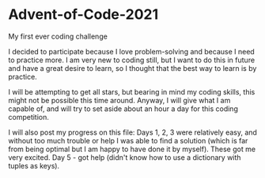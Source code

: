 # Advent-of-Code-2021
My first ever coding challenge

I decided to participate because I love problem-solving and because I need to practice more. I am very new to coding still, but I want to do this in future and have a great desire to learn, so I thought that the best way to learn is by practice.

I will be attempting to get all stars, but bearing in mind my coding skills, this might not be possible this time around. Anyway, I will give what I am capable of, and will try to set aside about an hour a day for this coding competition.

I will also post my progress on this file:
Days 1, 2, 3 were relatively easy, and without too much trouble or help I was able to find a solution (which is far from being optimal but I am happy to have done it by myself). These got me very excited.
Day 5 - got help (didn't know how to use a dictionary with tuples as keys).
